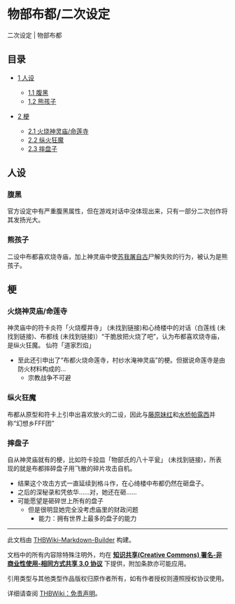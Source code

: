 # 物部布都/二次设定

<!-- source html: G:\repos\THBWiki-Markdown-Builder\THBWikiMarkdown\Temp\main\7\79\ns0%3A%E7%89%A9%E9%83%A8%E5%B8%83%E9%83%BD%2F%E4%BA%8C%E6%AC%A1%E8%AE%BE%E5%AE%9A.html -->

二次设定 | 物部布都

## 目录

- [1 人设](#人设)

  - [1.1 腹黑](#腹黑)
  - [1.2 熊孩子](#熊孩子)



- [2 梗](#梗)

  - [2.1 火烧神灵庙/命莲寺](#火烧神灵庙/命莲寺)
  - [2.2 纵火狂魔](#纵火狂魔)
  - [2.3 摔盘子](#摔盘子)







## 人设
### 腹黑
  
官方设定中有严重腹黑属性，但在游戏对话中没体现出来，只有一部分二次创作将其发扬光大。
  

### 熊孩子
  
二设中布都喜欢烧寺庙，加上神灵庙中使[苏我屠自古](./苏我屠自古.md)尸解失败的行为，被认为是熊孩子。
  

## 梗
### 火烧神灵庙/命莲寺
  
神灵庙中的符卡炎符「火烧樱井寺」 (未找到链接)和心绮楼中的对话（白莲线 (未找到链接)、布都线 (未找到链接)）“干脆放把火烧了吧”，认为布都喜欢烧寺庙，是纵火狂魔。
仙符「道家烈焰」
  

- 至此还引申出了“布都火烧命莲寺，村纱水淹神灵庙”的梗。但据说命莲寺是由防火材料构成的...
  - 宗教战争不可避


### 纵火狂魔
  
布都从原型和符卡上引申出喜欢放火的二设，因此与[藤原妹红](./藤原妹红.md)和[水桥帕露西](./水桥帕露西.md)并称“幻想乡FFF团”
  

### 摔盘子
  
自从神灵庙就有的梗，比如符卡投皿「物部氏的八十平瓮」 (未找到链接)，所表现的就是布都摔碎盘子用飞散的碎片攻击自机。
  

- 结果这个攻击方式一直延续到格斗作，在心绮楼中布都仍然在砸盘子。
- 之后的深秘录和凭依华……对，她还在砸……
- 可能愿望是砸碎世上所有的盘子
  - 但是很明显她完全没考虑庙里的财政问题
    - 能力：拥有世界上最多的盘子的能力







---

此文档由 [THBWiki-Markdown-Builder](https://github.com/Delsin-Yu/THBWiki-Markdown-Builder) 构建。

文档中的所有内容除特殊注明外，均在 [**知识共享(Creative Commons) 署名-非商业性使用-相同方式共享 3.0 协议**](https://creativecommons.org/licenses/by-sa/3.0/deed.zh-hans) 下提供，附加条款亦可能应用。

引用类型与其他类型作品版权归原作者所有，如有作者授权则遵照授权协议使用。

详细请查阅 [THBWiki：免责声明](https://thbwiki.cc/THBWiki:%E5%85%8D%E8%B4%A3%E5%A3%B0%E6%98%8E)。

